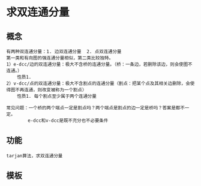# 求双连通分量
## 概念
    有两种双连通分量：1. 边双连通分量  2. 点双连通分量
    第一类和有向图的强连通分量相似，第二类比较独特。
    1）e-dcc/边的双连通分量：极大不含桥的连通分量。（桥：一条边，若删除该边，则会使图不连通。）
        性质1. 
    2）v-dcc/点的双连通分量：极大不含割点的连通分量（割点：把某个点及其相关边删除，会使得图不再连通，则改变被称为一个割点）
        性质1. 每个割点至少属于两个连通分量
        
    常见问题：一个桥的两个端点一定是割点吗？两个端点是割点的边一定是桥吗？答案是都不一定。 
            e-dcc和v-dcc是既不充分也不必要条件
## 功能
    tarjan算法，求双连通分量
## 模板
